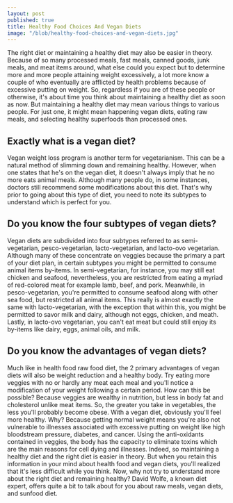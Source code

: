 ```yaml
---
layout: post
published: true
title: Healthy Food Choices And Vegan Diets
image: "/blob/healthy-food-choices-and-vegan-diets.jpg"
---
```


The right diet or maintaining a healthy diet may also be easier in theory. Because of so many processed meals, fast meals, canned goods, junk meals, and meat items around, what else could you expect but to determine more and more people attaining weight excessively, a lot more know a couple of who eventually are afflicted by health problems because of excessive putting on weight. So, regardless if you are of these people or otherwise, it's about time you think about maintaining a healthy diet as soon as now. But maintaining a healthy diet may mean various things to various people. For just one, it might mean happening vegan diets, eating raw meals, and selecting healthy superfoods than processed ones.
## Exactly what is a vegan diet?
Vegan weight loss program is another term for vegetarianism. This can be a natural method of slimming down and remaining healthy. However, when one states that he's on the vegan diet, it doesn't always imply that he no more eats animal meals. Although many people do, in some instances, doctors still recommend some modifications about this diet. That's why prior to going about this type of diet, you need to note its subtypes to understand which is perfect for you.
## Do you know the four subtypes of vegan diets?
Vegan diets are subdivided into four subtypes referred to as semi-vegetarian, pesco-vegetarian, lacto-vegetarian, and lacto-ovo vegetarian. Although many of these concentrate on veggies because the primary a part of your diet plan, in certain subtypes you might be permitted to consume animal items by-items. In semi-vegetarian, for instance, you may still eat chicken and seafood, nevertheless, you are restricted from eating a myriad of red-colored meat for example lamb, beef, and pork. Meanwhile, in pesco-vegetarian, you're permitted to consume seafood along with other sea food, but restricted all animal items. This really is almost exactly the same with lacto-vegetarian, with the exception that within this, you might be permitted to savor milk and dairy, although not eggs, chicken, and meath. Lastly, in lacto-ovo vegetarian, you can't eat meat but could still enjoy its by-items like dairy, eggs, animal oils, and milk.
## Do you know the advantages of vegan diets?
Much like in health food raw food diet, the 2 primary advantages of vegan diets will also be weight reduction and a healthy body. Try eating more veggies with no or hardly any meat each meal and you'll notice a modification of your weight following a certain period. How can this be possible? Because veggies are wealthy in nutrition, but less in body fat and cholesterol unlike meat items. So, the greater you take in vegetables, the less you'll probably become obese. With a vegan diet, obviously you'll feel more healthy. Why? Because getting normal weight means you're also not vulnerable to illnesses associated with excessive putting on weight like high bloodstream pressure, diabetes, and cancer. Using the anti-oxidants contained in veggies, the body has the capacity to eliminate toxins which are the main reasons for cell dying and illnesses.
Indeed, so maintaining a healthy diet and the right diet is easier in theory. But when you retain this information in your mind about health food and vegan diets, you'll realized that it's less difficult while you think. Now, why not try to understand more about the right diet and remaining healthy? David Wolfe, a known diet expert, offers quite a bit to talk about for you about raw meals, vegan diets, and sunfood diet.